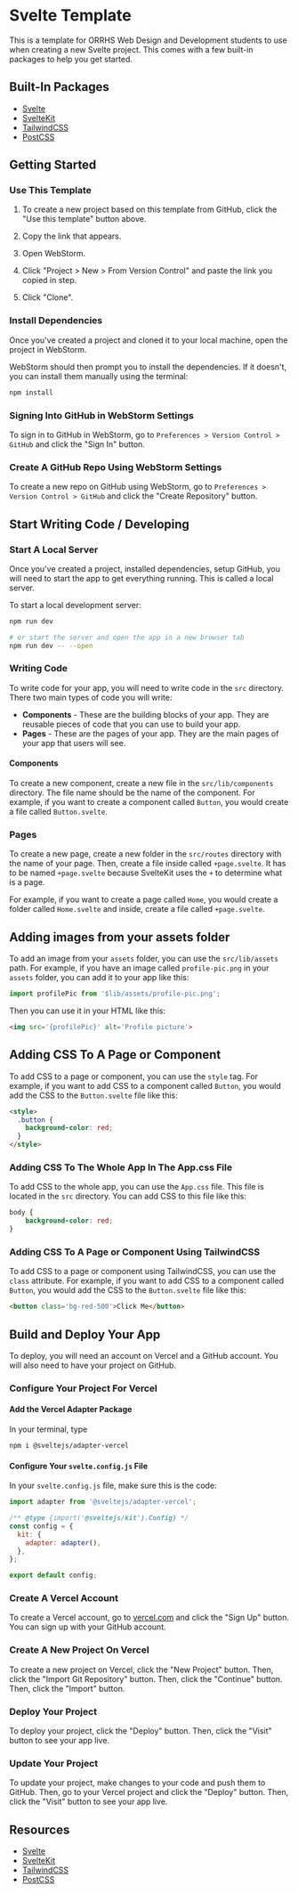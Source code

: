# Svelte Template

This is a template for ORRHS Web Design and Development students to use when
creating a new Svelte project. This comes with a few built-in packages to help
you get started.

## Built-In Packages

- [Svelte](https://svelte.dev/)
- [SvelteKit](https://kit.svelte.dev/)
- [TailwindCSS](https://tailwindcss.com/)
- [PostCSS](https://postcss.org/)

## Getting Started

### Use This Template

1. To create a new project based on this template from GitHub, click the "Use
this template" button above.

2. Copy the link that appears.
3. Open WebStorm.
4. Click "Project > New > From Version Control" and paste the link you
   copied in step.
5. Click "Clone".

### Install Dependencies

Once you've created a project and cloned it to your local machine, open the
project in WebStorm.

WebStorm should then prompt you to install the dependencies. If it doesn't,
you can install them manually using the terminal:

  ```bash
  npm install
```

### Signing Into GitHub in WebStorm Settings

To sign in to GitHub in WebStorm, go to `Preferences > Version Control > GitHub`
and click the "Sign In" button.

### Create A GitHub Repo Using WebStorm Settings

To create a new repo on GitHub using WebStorm, go
to `Preferences > Version Control > GitHub` and click the "Create Repository"
button.

## Start Writing Code / Developing

### Start A Local Server

Once you've created a project, installed dependencies, setup GitHub, you will
need to start the app to get everything running. This is called a local server.

To start a local development server:

```bash
npm run dev

# or start the server and open the app in a new browser tab
npm run dev -- --open
```

### Writing Code

To write code for your app, you will need to write code in the `src` directory.
There two main types of code you will write:

- **Components** - These are the building blocks of your app. They are reusable
  pieces of code that you can use to build your app.
- **Pages** - These are the pages of your app. They are the main pages of your
  app that users will see.

#### Components

To create a new component, create a new file in the `src/lib/components`
directory. The file name should be the name of the component. For example, if
you want to create a component called `Button`, you would create a file
called `Button.svelte`.

### Pages

To create a new page, create a new folder in the `src/routes` directory with
the name of your page. Then, create a file inside called `+page.svelte`. It
has to be named `+page.svelte` because SvelteKit uses the `+` to determine what
is a
page.

For example, if you want to create a page called `Home`, you would create a
folder called `Home.svelte` and inside, create a file called `+page.svelte`.

## Adding images from your assets folder

To add an image from your `assets` folder, you can use the `src/lib/assets`
path. For example, if you have an image called `profile-pic.png` in
your `assets`
folder, you can add it to your app like this:

```javascript
import profilePic from '$lib/assets/profile-pic.png';
```

Then you can use it in your HTML like this:

```html
<img src='{profilePic}' alt='Profile picture'>
```

## Adding CSS To A Page or Component

To add CSS to a page or component, you can use the `style` tag. For example, if
you want to add CSS to a component called `Button`, you would add the CSS to
the `Button.svelte` file like this:

```html
<style>
  .button {
    background-color: red;
  }
</style>
```

### Adding CSS To The Whole App In The App.css File

To add CSS to the whole app, you can use the `App.css` file. This file is
located in the `src` directory. You can add CSS to this file like this:

```css
body {
    background-color: red;
}
```

### Adding CSS To A Page or Component Using TailwindCSS

To add CSS to a page or component using TailwindCSS, you can use the `class`
attribute. For example, if you want to add CSS to a component called `Button`,
you would add the CSS to the `Button.svelte` file like this:

```html
<button class='bg-red-500'>Click Me</button>
```

## Build and Deploy Your App

To deploy, you will need an account on Vercel and a GitHub account. You will
also need to have your project on GitHub.

### Configure Your Project For Vercel

#### Add the Vercel Adapter Package

In your terminal, type

```bash
npm i @sveltejs/adapter-vercel
```

#### Configure Your `svelte.config.js` File

In your `svelte.config.js` file, make sure this is the code:

```javascript
import adapter from '@sveltejs/adapter-vercel';

/** @type {import('@sveltejs/kit').Config} */
const config = {
  kit: {
    adapter: adapter(),
  },
};

export default config;
```

### Create A Vercel Account

To create a Vercel account, go to [vercel.com](https://vercel.com) and click
the "Sign Up" button. You can sign up with your GitHub account.

### Create A New Project On Vercel

To create a new project on Vercel, click the "New Project" button. Then, click
the "Import Git Repository" button. Then, click the "Continue" button. Then,
click the "Import" button.

### Deploy Your Project

To deploy your project, click the "Deploy" button. Then, click the "Visit"
button to see your app live.

### Update Your Project

To update your project, make changes to your code and push them to GitHub. Then,
go to your Vercel project and click the "Deploy" button. Then, click the "Visit"
button to see your app live.

## Resources

- [Svelte](https://svelte.dev/)
- [SvelteKit](https://kit.svelte.dev/)
- [TailwindCSS](https://tailwindcss.com/)
- [PostCSS](https://postcss.org/)
